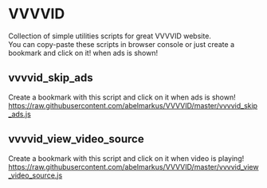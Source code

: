 # VVVVID
Collection of simple utilities scripts for great VVVVID website.  
You can copy-paste these scripts in browser console or just create a bookmark and click on it! when ads is shown!

## vvvvid_skip_ads
Create a bookmark with this script and click on it when ads is shown!  
https://raw.githubusercontent.com/abelmarkus/VVVVID/master/vvvvid_skip_ads.js

## vvvvid_view_video_source
Create a bookmark with this script and click on it when video is playing!  
https://raw.githubusercontent.com/abelmarkus/VVVVID/master/vvvvid_view_video_source.js
